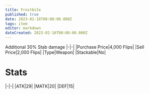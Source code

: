 ```yaml
---
title: Frostbite
published: true
date: 2023-02-16T00:00:00.000Z
tags: item
editor: markdown
dateCreated: 2023-02-16T00:00:00.000Z
---
```


Additional 30% Stab damage
|-|-|
|Purchase Price|4,000 Flips|
|Sell Price|2,000 Flips|
|Type|Weapon|
|Stackable|No|

# Stats
|-|-|
|ATK|29|
|MATK|20|
|DEF|15|
